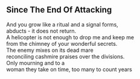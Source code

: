Since The End Of Attacking
--------------------------
And you grow like a ritual and a signal forms,  
abducts - it does not return.  
A helicopter is not enough to drop me and keep me  
from the chimney of your wonderful secrets.  
The enemy mixes on its dead mare  
reconciling cashmire praises over the divisions.  
Only mourning and to a  
woman they take on time, too many to count years  
